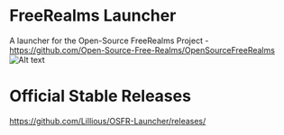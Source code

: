 # FreeRealms Launcher
A launcher for the Open-Source FreeRealms Project -
https://github.com/Open-Source-Free-Realms/OpenSourceFreeRealms
![Alt text](https://github.com/Lillious/OSFR-Launcher/blob/main/teaser.png?raw=true)

# Official Stable Releases
https://github.com/Lillious/OSFR-Launcher/releases/